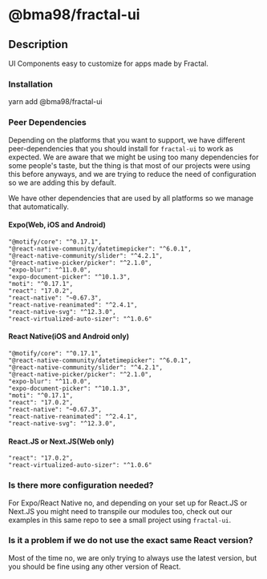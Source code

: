 # @bma98/fractal-ui

## Description

UI Components easy to customize for apps made by Fractal.

### Installation

yarn add @bma98/fractal-ui

### Peer Dependencies

Depending on the platforms that you want to support, we have different peer-dependencies that you should install for `fractal-ui` to work as expected. We are aware that we might be using too many dependencies for some people's taste, but the thing is that most of our projects were using this before anyways, and we are trying to reduce the need of configuration so we are adding this by default.

We have other dependencies that are used by all platforms so we manage that automatically.

#### Expo(Web, iOS and Android)

```
"@motify/core": "^0.17.1",
"@react-native-community/datetimepicker": "^6.0.1",
"@react-native-community/slider": "^4.2.1",
"@react-native-picker/picker": "^2.1.0",
"expo-blur": "^11.0.0",
"expo-document-picker": "^10.1.3",
"moti": "^0.17.1",
"react": "17.0.2",
"react-native": "~0.67.3",
"react-native-reanimated": "^2.4.1",
"react-native-svg": "^12.3.0",
"react-virtualized-auto-sizer": "^1.0.6"
```

#### React Native(iOS and Android only)

```
"@motify/core": "^0.17.1",
"@react-native-community/datetimepicker": "^6.0.1",
"@react-native-community/slider": "^4.2.1",
"@react-native-picker/picker": "^2.1.0",
"expo-blur": "^11.0.0",
"expo-document-picker": "^10.1.3",
"moti": "^0.17.1",
"react": "17.0.2",
"react-native": "~0.67.3",
"react-native-reanimated": "^2.4.1",
"react-native-svg": "^12.3.0",
```

#### React.JS or Next.JS(Web only)

```
"react": "17.0.2",
"react-virtualized-auto-sizer": "^1.0.6"
```

### Is there more configuration needed?

For Expo/React Native no, and depending on your set up for React.JS or Next.JS you might need to transpile our modules too, check out our examples in this same repo to see a small project using `fractal-ui`.

### Is it a problem if we do not use the exact same React version?

Most of the time no, we are only trying to always use the latest version, but you should be fine using any other version of React.
